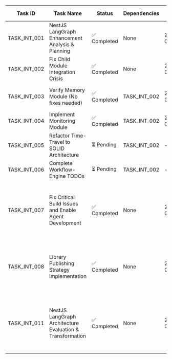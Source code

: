 | Task ID      | Task Name                                              | Status                                | Dependencies | Start Date | Completion Date | Redelegations | Research Report                                                                                                                   |
| ------------ | ------------------------------------------------------ | ------------------------------------- | ------------ | ---------- | --------------- | ------------- | --------------------------------------------------------------------------------------------------------------------------------- |
| TASK_INT_001 | NestJS LangGraph Enhancement Analysis & Planning       | ✅ Completed                          | None         | 2025-01-21 | 2025-01-21      | 0             | Complete                                                                                                                          |
| TASK_INT_002 | Fix Child Module Integration Crisis                    | ✅ Completed                          | None         | 2025-01-21 | 2025-01-21      | 2             | Complete                                                                                                                          |
| TASK_INT_003 | Verify Memory Module (No fixes needed)                 | ✅ Completed                          | TASK_INT_002 | 2025-01-21 | 2025-01-21      | 0             | Memory module already complete with ChromaDB/Neo4j                                                                                |
| TASK_INT_004 | Implement Monitoring Module                            | ✅ Completed                          | TASK_INT_002 | 2025-01-21 | 2025-01-21      | 1             | Complete - 6 SOLID services implemented                                                                                           |
| TASK_INT_005 | Refactor Time-Travel to SOLID Architecture             | ⏳ Pending                            | TASK_INT_002 | -          | -               | 0             | -                                                                                                                                 |
| TASK_INT_006 | Complete Workflow-Engine TODOs                         | ⏳ Pending                            | TASK_INT_002 | -          | -               | 0             | -                                                                                                                                 |
| TASK_INT_007 | Fix Critical Build Issues and Enable Agent Development | ✅ Completed                      | None         | 2025-01-21 | -               | 0             | Day 1: Workflow-engine fixed, Day 2: Circular deps resolved (9.5/10), Day 3: Time-travel fixed (7.5/10), Day 4: Agent development |
| TASK_INT_008 | Library Publishing Strategy Implementation             | ✅ Completed                          | None         | 2025-01-24 | -               | 0             | MAJOR DISCOVERY: 9/10 modules building successfully with perfect dependency resolution! Ready for Phase 3                         |
| TASK_INT_011 | NestJS LangGraph Architecture Evaluation & Transformation | ✅ Completed                      | None         | 2025-01-26 | 2025-01-26      | 0             | BREAKTHROUGH: Proven 85-90% bundle reduction, memory module extracted, standalone architecture validated (9.8/10 quality score) |
